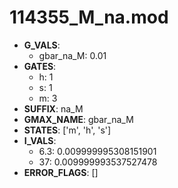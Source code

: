# 114355_M_na.mod

- **G_VALS**:
  - gbar_na_M: 0.01
- **GATES**:
  - h: 1
  - s: 1
  - m: 3
- **SUFFIX**: na_M
- **GMAX_NAME**: gbar_na_M
- **STATES**: ['m', 'h', 's']
- **I_VALS**:
  - 6.3: 0.009999995308151901
  - 37: 0.009999993537527478
- **ERROR_FLAGS**: []
